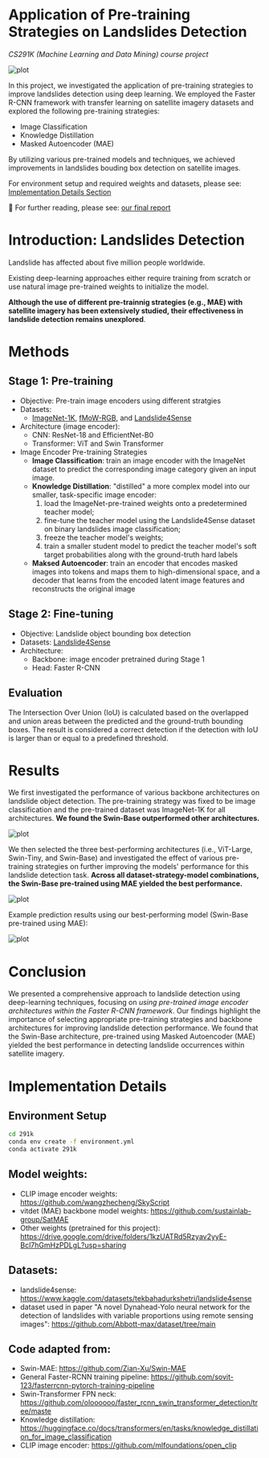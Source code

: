 # Application of Pre-training Strategies on Landslides Detection

*CS291K (Machine Learning and Data Mining) course project*

![plot](/figures/training_pipeline.png)

In this project, we investigated the application of pre-training strategies to improve landslides detection using deep learning. We employed the Faster R-CNN framework with transfer learning on satellite imagery datasets and explored the following pre-training strategies:
- Image Classification
- Knowledge Distillation
- Masked Autoencoder (MAE)

By utilizing various pre-trained models and techniques, we achieved improvements in landslides bouding box detection on satellite images.


For environment setup and required weights and datasets, please see: [Implementation Details Section](#implementation-details)

:mag_right: For further reading, please see: [our final report](/final_report.pdf) 

# Introduction: Landslides Detection
Landslide has affected about five million people worldwide.

Existing deep-learning approaches either require training from scratch or use natural image pre-trained weights to initialize the model.

**Although the use of different pre-trainnig strategies (e.g., MAE) with satellite imagery has been extensively studied, their effectiveness in landslide detection remains unexplored**. 

# Methods
## Stage 1: Pre-training
- Objective: Pre-train image encoders using different stratgies
- Datasets:
    - [ImageNet-1K](https://www.image-net.org/), [fMoW-RGB](https://github.com/fMoW/dataset), and [Landslide4Sense](https://www.kaggle.com/datasets/tekbahadurkshetri/landslide4sense)
- Architecture (image encoder):
    - CNN: ResNet-18 and EfficientNet-B0
    - Transformer:  ViT and Swin Transformer
- Image Encoder Pre-training Strategies
    - **Image Classification**: train an image encoder with the ImageNet dataset to predict the corresponding image category given an input image. 
    - **Knowledge Distillation**: "distilled" a more complex model into our smaller, task-specific image encoder:
        1) load the ImageNet-pre-trained weights onto a predetermined teacher model; 
        2) fine-tune the teacher model using the Landslide4Sense dataset on binary landslides image classification; 
        3) freeze the teacher model's weights; 
        4) train a smaller student model to predict the teacher model's soft target probabilities along with the ground-truth hard labels
    - **Maksed Autoencoder**: train an encoder that encodes masked images into tokens and maps them to high-dimensional space, and a decoder that learns from the encoded latent image features and reconstructs the original image

## Stage 2: Fine-tuning
- Objective: Landslide object bounding box detection
- Datasets: [Landslide4Sense](https://www.kaggle.com/datasets/tekbahadurkshetri/landslide4sense)
- Architecture:
    - Backbone: image encoder pretrained during Stage 1
    - Head: Faster R-CNN


## Evaluation
The Intersection Over Union (IoU) is calculated based on the overlapped and union areas between the predicted and the ground-truth bounding boxes. The result is considered a correct detection if the detection with IoU is larger than or equal to a predefined threshold.

# Results

We first investigated the performance of various backbone architectures on landslide object detection. The pre-training strategy was fixed to be image classification and the pre-trained dataset was ImageNet-1K for all architectures. **We found the Swin-Base outperformed other architectures.**

![plot](/figures/Table1.jpg)

We then selected the three best-performing architectures (i.e., ViT-Large, Swin-Tiny, and Swin-Base) and investigated the effect of various pre-training strategies on further improving the models' performance for this landslide detection task. **Across all dataset-strategy-model combinations, the Swin-Base pre-trained using MAE yielded the best performance.**

![plot](/figures/Table2.jpg)

Example prediction results using our best-performing model (Swin-Base pre-trained using MAE):

![plot](/figures/prediction.png)

# Conclusion
 We presented a comprehensive approach to landslide detection using deep-learning techniques, focusing on *using pre-trained image encoder architectures within the Faster R-CNN framework*. Our findings highlight the importance of selecting appropriate pre-training strategies and backbone architectures for improving landslide detection performance. We found that the Swin-Base architecture, pre-trained using Masked Autoencoder (MAE) yielded the best performance in detecting landslide occurrences within satellite imagery. 

# Implementation Details
## Environment Setup
```sh
cd 291k
conda env create -f environment.yml
conda activate 291k
```

## Model weights:
- CLIP image encoder weights: https://github.com/wangzhecheng/SkyScript
- vitdet (MAE) backbone model weights: https://github.com/sustainlab-group/SatMAE
- Other weights (pretrained for this project): https://drive.google.com/drive/folders/1kzUATRd5Rzyav2yyE-Bcl7hGmHzPDLgL?usp=sharing 

## Datasets:
- landslide4sense: https://www.kaggle.com/datasets/tekbahadurkshetri/landslide4sense
- dataset used in paper "A novel Dynahead-Yolo neural network for the detection of landslides with variable proportions using remote sensing images": https://github.com/Abbott-max/dataset/tree/main


## Code adapted from:
- Swin-MAE: https://github.com/Zian-Xu/Swin-MAE
- General Faster-RCNN training pipeline: https://github.com/sovit-123/fasterrcnn-pytorch-training-pipeline
- Swin-Transformer FPN neck: https://github.com/oloooooo/faster_rcnn_swin_transformer_detection/tree/maste
- Knowledge distillation: https://huggingface.co/docs/transformers/en/tasks/knowledge_distillation_for_image_classification
- CLIP image encoder: https://github.com/mlfoundations/open_clip
  